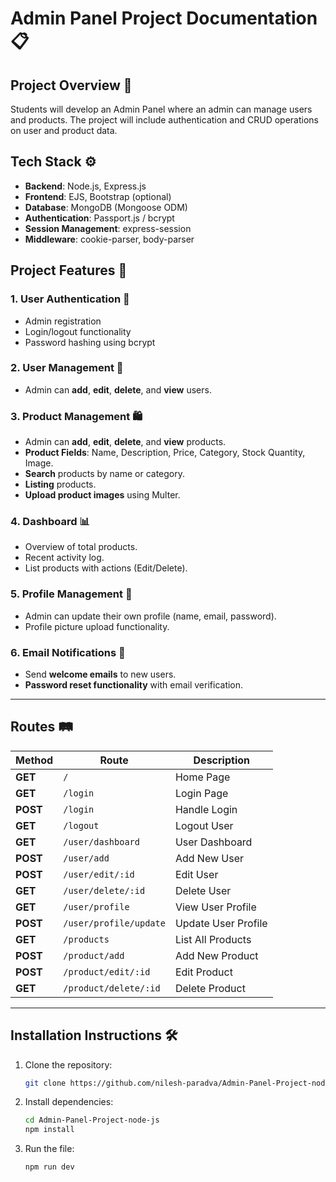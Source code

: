 # Admin Panel Project Documentation 📋

## Project Overview 🚀
Students will develop an Admin Panel where an admin can manage users and products. The project will include authentication and CRUD operations on user and product data.

## Tech Stack ⚙️
- **Backend**: Node.js, Express.js
- **Frontend**: EJS, Bootstrap (optional)
- **Database**: MongoDB (Mongoose ODM)
- **Authentication**: Passport.js / bcrypt
- **Session Management**: express-session
- **Middleware**: cookie-parser, body-parser

## Project Features 🌟

### 1. User Authentication 🔐
- Admin registration
- Login/logout functionality
- Password hashing using bcrypt

### 2. User Management 👤
- Admin can **add**, **edit**, **delete**, and **view** users.

### 3. Product Management 🛍️
- Admin can **add**, **edit**, **delete**, and **view** products.
- **Product Fields**: Name, Description, Price, Category, Stock Quantity, Image.
- **Search** products by name or category.
- **Listing** products.
- **Upload product images** using Multer.

### 4. Dashboard 📊
- Overview of total products.
- Recent activity log.
- List products with actions (Edit/Delete).

### 5. Profile Management 👤
- Admin can update their own profile (name, email, password).
- Profile picture upload functionality.

### 6. Email Notifications 📧
- Send **welcome emails** to new users.
- **Password reset functionality** with email verification.

---

## Routes 🛤️

| **Method** | **Route**             | **Description**                           |
|------------|-----------------------|-------------------------------------------|
| **GET**    | `/`                   | Home Page                                 |
| **GET**    | `/login`              | Login Page                                |
| **POST**   | `/login`              | Handle Login                              |
| **GET**    | `/logout`             | Logout User                               |
| **GET**    | `/user/dashboard`     | User Dashboard                            |
| **POST**   | `/user/add`           | Add New User                              |
| **POST**   | `/user/edit/:id`      | Edit User                                 |
| **GET**    | `/user/delete/:id`    | Delete User                               |
| **GET**    | `/user/profile`       | View User Profile                         |
| **POST**   | `/user/profile/update`| Update User Profile                       |
| **GET**    | `/products`           | List All Products                         |
| **POST**   | `/product/add`        | Add New Product                           |
| **POST**   | `/product/edit/:id`   | Edit Product                              |
| **GET**    | `/product/delete/:id` | Delete Product                            |

---

## Installation Instructions 🛠️

1. Clone the repository:
   ```bash
   git clone https://github.com/nilesh-paradva/Admin-Panel-Project-node-js.git

2. Install dependencies:
   ```bash
   cd Admin-Panel-Project-node-js
   npm install

3. Run the file:
   ```bash
   npm run dev

